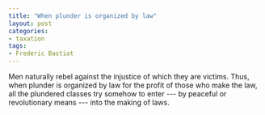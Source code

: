 ```yaml
---
title: "When plunder is organized by law"
layout: post
categories:
- taxation
tags:
- Frederic Bastiat
---
```


Men naturally rebel against the injustice of which they are victims. Thus, when plunder is organized by law for the profit of those who make the law, all the plundered classes try somehow to enter --- by peaceful or revolutionary means --- into the making of laws.